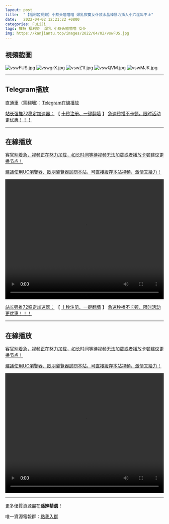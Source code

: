 ```yaml
---
layout: post
title:  "【福利姬视频】小蔡头喵喵喵 爆乳寂寞女仆装水晶棒暴力插入小穴淫叫不止"
date:   2022-04-02 12:21:22 +0800
categories: FuLiJi
tags: 推特 福利姬  爆乳 小蔡头喵喵喵 女仆
img: https://kanjiantu.top/images/2022/04/02/vswFUS.jpg
---
```



## 視頻截圖

![vswFUS.jpg](https://kanjiantu.top/images/2022/04/02/vswFUS.jpg)
![vswgrX.jpg](https://kanjiantu.top/images/2022/04/02/vswgrX.jpg)
![vswZ1f.jpg](https://kanjiantu.top/images/2022/04/02/vswZ1f.jpg)
![vswQVM.jpg](https://kanjiantu.top/images/2022/04/02/vswQVM.jpg)
![vswMJK.jpg](https://kanjiantu.top/images/2022/04/02/vswMJK.jpg)

* * *
## Telegram播放

直通車（需翻墻)：[Telegram在線播放](https://t.me/mimeijingxuan/438)

<u>站长强推72稳定加速器：</u> 【 [十秒注册、一键翻墙](https://72vpn.xyz/#/register?code=mimei) 】
<u>  急速秒播不卡顿，限时活动更优惠！！！</u>
* * *
## 在線播放
<u>客官别着急，视频正在努力加载，如长时间等待视频无法加载或者播放卡顿建议更换节点！</u>

<u>建議使用UC瀏覽器、歐朋瀏覽器訪問本站，可直接緩存本站視頻，激情又給力！</u>
<center><video src="https://cdn.publer.io/uploads/videos/624839efdb2797343b24a076/e2efef8ceef4a15f6aeb83764d429831.mp4" width="100%" height="380px" controls="controls"></video></center>

<u>站长强推72稳定加速器：</u> 【 [十秒注册、一键翻墙](https://72vpn.xyz/#/register?code=mimei) 】
<u>  急速秒播不卡顿，限时活动更优惠！！！</u>
* * *
## 在線播放
<u>客官别着急，视频正在努力加载，如长时间等待视频无法加载或者播放卡顿建议更换节点！</u>

<u>建議使用UC瀏覽器、歐朋瀏覽器訪問本站，可直接緩存本站視頻，激情又給力！</u>
<center><video src="https://cdn.publer.io/uploads/videos/624839e0db279736bfa81788/69300ba00c19a11f565376d2f8e9536b.mp4" width="100%" height="380px" controls="controls"></video></center>

* * *
更多優質資源盡在**迷妹精選**！

唯一資源電報群：[點我入群](https://t.me/mimeijingxuan)


